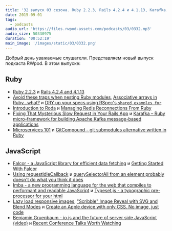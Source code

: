 ```yaml
---
title: '32 выпуск 03 сезона. Ruby 2.2.3, Rails 4.2.4 и 4.1.13, Karafka, Falcor, requestIdleCallback, Imba, Type­set.js и прочее'
date: 2015-09-01
tags:
  - podcasts
audio_url: 'https://files.rwpod-assets.com/podcasts/03/0332.mp3'
audio_size: 50330975
duration: '00:52:19'
main_image: '/images/static/03/0332.png'
---
```


Добрый день уважаемые слушатели. Представляем новый выпуск подкаста RWpod. В этом выпуске:

## Ruby

- [Ruby 2.2.3](https://www.ruby-lang.org/en/news/2015/08/18/ruby-2-2-3-released/) и [Rails 4.2.4 and 4.1.13](http://weblog.rubyonrails.org/2015/8/24/Rails-4-2-4-and-4-1-13-have-been-released/)
- [Avoid these traps when nesting Ruby modules](http://blog.honeybadger.io/avoid-these-traps-when-nesting-ruby-modules/), [Associative arrays in Ruby…what?](http://blog.honeybadger.io/associative-arrays-in-ruby-what/) и [DRY up your specs using RSpec's `shared_examples_for`](https://niallburkley.com/blog/rspecs-shared_examples_for/)
- [Introduction to Roda](http://twin.github.io/introduction-to-roda/) и [Managing Redis Reconnections From Ruby](http://sorentwo.com/2015/08/25/managing-redis-reconnections-from-ruby.html)
- [Fixing That Mysterious Slow Request in Your Rails App](http://blog.skylight.io/fixing-the-mysterious-slow-request/) и [Karafka – Ruby micro-framework for building Apache Kafka message-based applications](http://dev.mensfeld.pl/2015/08/karafka-ruby-micro-framework-for-building-apache-kafka-message-based-applications/)
- [Microservices 101](http://bits.citrusbyte.com/microservices/) и [GitCompound - git submodules alternative written in Ruby](https://github.com/grzesiek/git_compound)

## JavaScript

- [Falcor - a JavaScript library for efficient data fetching](http://netflix.github.io/falcor/) и [Getting Started With Falcor](https://auth0.com/blog/2015/08/28/getting-started-with-falcor/)
- [Using requestIdleCallback](https://developers.google.com/web/updates/2015/08/27/using-requestidlecallback) и [querySelectorAll from an element probably doesn't do what you think it does](https://www.lvh.io/posts/queryselectorall-from-an-element-probably-doesnt-do-what-you-think-it-does.html)
- [Imba - a new programming language for the web that compiles to performant and readable JavaScript](http://imba.io/) и [Type­set.js - a ty­po­graphic pre-proces­sor for your html](https://blot.im/typeset/)
- [Lazy load responsive images](http://ivopetkov.com/b/lazy-load-responsive-images/), ["Scribble" Image Reveal with SVG and Blend Modes](http://thenewcode.com/1062/Scribble-Image-Reveal-with-SVG-and-Blend-Modes) и [Create an Apple device with only CSS. No image, just code](http://purecssapple.com/)
- [Benjamin Gruenbaum - io.js and the future of server side JavaScript (video)](https://www.youtube.com/watch?v=LGpmUyFnyuQ) и [Recent Conference Talks Worth Watching](https://css-tricks.com/recent-conference-talks-worth-watching/)
